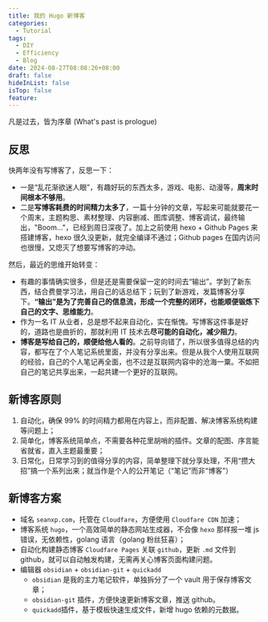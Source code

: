 ```yaml
---
title: 我的 Hugo 新博客
categories:
  - Tutorial
tags:
  - DIY
  - Efficiency
  - Blog
date: 2024-08-27T08:08:26+08:00
draft: false
hideInList: false
isTop: false
feature:
---
```

凡是过去，皆为序章 (What's past is prologue)
<!--more-->

## 反思

快两年没有写博客了，反思一下：
* 一是“乱花渐欲迷人眼”，有趣好玩的东西太多，游戏、电影、动漫等，**周末时间根本不够用**。
* 二是**写博客耗费的时间精力太多了**，一篇十分钟的文章，写起来可能就要花一个周末，主题构思、素材整理、内容删减、图库调整、博客调试，最终输出，"Boom..."，已经到周日深夜了。加上之前使用 hexo + Github Pages 来搭建博客，hexo 很久没更新，就完全编译不通过；Github pages 在国内访问也很慢，又熄灭了想要写博客的冲动。

然后，最近的思维开始转变：
* 有趣的事情确实很多，但是还是需要保留一定的时间去“输出”。学到了新东西，结合费曼学习法，用自己的话总结下；玩到了新游戏，发篇博客分享下。**“输出”是为了完善自己的信息流，形成一个完整的闭环，也能顺便锻炼下自己的文字、思维能力**。
* 作为一名 IT 从业者，总是想不起来自动化，实在惭愧。写博客这件事是好的，道路也是曲折的，那就利用 IT 技术去**尽可能的自动化，减少阻力**。
* **博客是写给自己的，顺便给他人看的**。之前导向错了，所以很多值得总结的内容，都写在了个人笔记系统里面，并没有分享出来。但是从我个人使用互联网的经验，自己的个人笔记再全面，也不过是互联网内容中的沧海一粟。不如把自己的笔记共享出来，一起共建一个更好的互联网。

## 新博客原则
1. 自动化，确保 99% 的时间精力都用在内容上，而非配置、解决博客系统构建等问题上；
2. 简单化，博客系统简单点，不需要各种花里胡哨的插件。文章的配图、序言能省就省，直入主题最重要；
3. 日常化，日常学习到的值得分享的内容，简单整理下就分享处理，不用“攒大招”搞一个系列出来；就当作是个人的公开笔记（“笔记”而非“博客”）

## 新博客方案

- 域名 `seanxp.com`，托管在 `Cloudfare`，方便使用 `Cloudfare CDN` 加速；
- 博客系统 `hugo`，一个高效简单的静态网站生成器，不会像 `hexo` 那样报一堆 js 错误，无依赖性，golang 语言（golang 粉丝狂喜）；
- 自动化构建静态博客  `Cloudfare Pages` 关联 `github`，更新 `.md` 文件到 github，就可以自动触发构建，无需再关心博客页面构建问题。
- 编辑器 `obsidian` + `obsidian-git` + `quickadd`
	- `obsidian` 是我的主力笔记软件，单独拆分了一个 vault 用于保存博客文章；
	- `obsidian-git` 插件，方便快速更新博客文章，推送 github。
	- `quickadd`插件，基于模板快速生成文件，新增 hugo 依赖的元数据。

